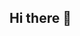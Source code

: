 ## Hi there 👋

<!--
**estudantenayaraalura/estudantenayaraalura** 
Estou estudando na Alura
Estou me desenvolvendo na linguagem JavaScript
Utilizo esse espaço para minha organização e compartilhamento dos meu projetos desenvolvidos
